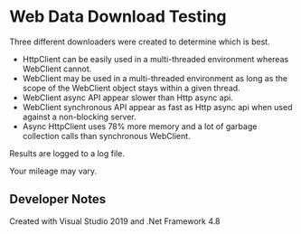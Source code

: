 
# Web Data Download Testing
Three different downloaders were created to determine which is best. 

* HttpClient can be easily used in a multi-threaded environment whereas WebClient cannot.
* WebClient may be used in a multi-threaded environment as long as the scope of the WebClient object stays within a given thread.
* WebClient async API appear slower than Http async api.
* WebClient synchronous API appear as fast as Http async api when used against a non-blocking server.
* Async HttpClient uses 78% more memory and a lot of garbage collection calls than synchronous WebClient.

Results are logged to a log file.

Your mileage may vary. 

## Developer Notes
Created with Visual Studio 2019 and .Net Framework 4.8
